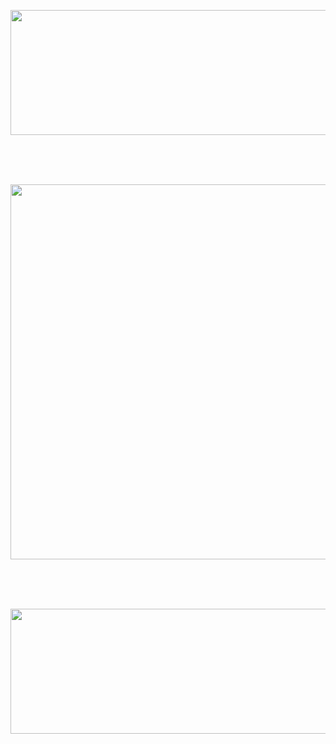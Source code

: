 <p align="center">
  <img width="1000" height="200" src="https://cdn.discordapp.com/attachments/1278730328441225229/1280601333107392534/Untitled569_20240904035152.png?ex=66dd49ae&is=66dbf82e&hm=6322f4d810f2e4f570d7dc46b06a596e2c3b8869d72ae1a4d3c57efb179052db&59ad107eff753e68ea5cf63122daf2daa9863b6ce2f1ea9bfad92a88528&">
</p>
<br/br><br/br><br/br>

<p align="center">
  <img width="1000" height="600" src="https://cdn.discordapp.com/attachments/1278730328441225229/1280596904819953695/Untitled568_20240904033359.png?ex=66dd458e&is=66dbf40e&hm=b4b5f59ad107eff753e68ea5cf63122daf2daa9863b6ce2f1ea9bfad92a88528&">
</p>
<br/br><br/br><br/br>

<p align="center">
  <img width="1000" height="200" src="https://cdn.discordapp.com/attachments/1278730328441225229/1280601345283457055/Untitled569_20240904035156.png?ex=66dd49b1&is=66dbf831&hm=585c7a3a632cff3ccb4a6c0f6caa3f12bb1745e69282c13d8696c4f864b2a65b&4d810f2e4f570d7dc46b06a596e2c3b8869d72ae1a4d3c57efb179052db&59ad107eff753e68ea5cf63122daf2daa9863b6ce2f1ea9bfad92a88528&">
</p>
